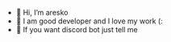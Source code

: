 - 👋 Hi, I’m aresko
- 🔨 I am good developer and I love my work (:
- 🤖 If you want discord bot just tell me
